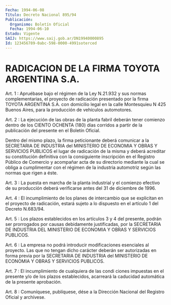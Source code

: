 ```yaml
---
Fecha: 1994-06-08
Título: Decreto Nacional 895/94
Publicación:
  Organismo: Boletín Oficial
  Fecha: 1994-06-10
Estado: Vigente
SAIJ: https://www.saij.gob.ar/DN19940000895
Id: 123456789-0abc-598-0000-4991soterced
---
```

# RADICACION DE LA FIRMA TOYOTA ARGENTINA S.A.

<a id="1"></a>
Art.  1  :  Apruébase bajo el régimen de la Ley N.21.932 y sus normas complementarias,  el  proyecto  de radicación presentado por la  firma TOYOTA ARGENTINA S.A. con domicilio  legal  en  la  calle Montesquieu  N  425  Buenos  Aires, para la producción de vehículos automotores.

<a id="2"></a>
Art. 2 : La ejecución de las obras de la planta fabril deberán tener  comienzo  dentro de los CIENTO OCHENTA (180) días corridos a partir  de la publicación  del  presente  en  el  Boletín  Oficial.

Dentro del  mismo  plazo,  la firma peticionante deberá comunicar a la SECRETARIA DE INDUSTRIA del  MINISTERIO  DE  ECONOMIA  Y OBRAS Y SERVICIOS  PUBLICOS  el  lugar  de  radicación de la misma y deberá acreditar  su  constitución  definitiva    con    la   consiguiente inscripción en el Registro Público de Comercio y acompañar  acta de su  directorio  mediante  la  cual  se obliga a cumplimentar con el régimen de la industria automotriz según  las  normas  que  rigen a éste.

<a id="3"></a>
Art.  3  :  La  puesta  en marcha de la planta industrial y el comienzo efectivo de su producción  deberá verificarse antes del 31 de diciembre de 1996.

<a id="4"></a>
Art. 4 : El incumplimiento de los planes de intercambio que se explicitan  en  el  proyecto  de  radicación,  estará  sujeto  a lo dispuesto en el artículo 1 del Decreto N.683/94.

<a id="5"></a>
Art.  5  :  Los plazos establecidos en los artículos 3 y 4 del presente, podrán ser prorrogados por causas debidamente justificadas, por  la  SECRETARIA  DE  INDUSTRIA  DEL MINISTERIO DE ECONOMIA Y OBRAS Y SERVICIOS PUBLICOS.

<a id="6"></a>
Art.  6  :  La  empresa  no  podrá  introducir  modificaciones esenciales  al  proyecto. Las que no tengan dicho carácter  deberán ser autorizadas en  forma previa por la SECRETARIA DE INDUSTRIA del MINISTERIO DE ECONOMIA Y OBRAS Y SERVICIOS PUBLICOS.

<a id="7"></a>
Art.  7  : El incumplimiento de cualquiera de las condi ciones impuestas en el  presente y/o de los plazos establecidos, acarreará la caducidad automática de la presente aprobación.

<a id="8"></a>
Art. 8 : Comuníquese, publíquese, dése a la Dirección Nacional del Registro Oficial y archívese.